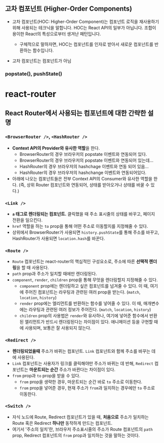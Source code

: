 ## 고차 컴포넌트 (Higher-Order Components)


* 고차 컴포넌트(HOC: Higher-Order Component)는 컴포넌트 로직을 재사용하기위해 사용되는 테크닉을 말합니다. HOC는 React API의 일부가 아닙니다. 조합이 용이한 React의 특성으로부터 생겨난 패턴입니다.

    * 구체적으로 말하자면, HOC는 컴포넌트를 인자로 받아서 새로운 컴포넌트를 반환하는 함수입니다.

* 고차 컴포넌트는 컴포넌트가 아님



### popstate(), pushState()
 

# react-router

## React Router에서 사용되는 컴포넌트에 대한 간략한 설명

###  `<BrowserRouter />`, `<HashRouter />`

- **Context API의 Provider와 유사한 역할**을 한다.
  - BrowserRouter의 경우 브라우저의 popstate 이벤트와 연동되어 있다.
  - BrowserRouter의 경우 브라우저의 popstate 이벤트와 연동되어 있는데...
  - HashRouter의 경우 브라우저의 hashchage 이벤트와 연동 되어 있음...
  - HashRouter의 경우 브라우저의 hashchange 이벤트와 연동되어있다.
- 아래에 나오는 컴포넌트들은 전부 Context API의 Consumer와 유사한 역할을 한다. (즉, 상위 Router 컴포넌트와 연동되어, 상태를 받아오거나 상태를 바꿀 수 있다.)

###  `<Link />`

- **`a` 태그로 렌더링되는 컴포넌트.** 클릭했을 때 주소 표시줄의 상태를 바꾸고, 페이지 전환을 일으킨다.
- `href` 역할을 하는 `to` prop을 통해 어떤 주소로 이동할지를 지정해줄 수 있다.
- 상위에서 BrowserRouter가 사용되면 `history.pushState`를 통해 주소를 바꾸고, HashRouter가 사용되면 `location.hash`를 바꾼다.

###  `<Route />`

- `Route` 컴포넌트는 react-router의 핵심적인 구성요소로, 주소에 따른 **선택적 렌더링**을 할 때 사용된다.
- `path` prop과 주소가 일치할 때에만 렌더링된다.
- `component`, `render`, `children` prop을 통해 무엇을 렌더링할지 지정해줄 수 있다.
  - `component` prop에는 렌더링하고 싶은 컴포넌트를 넘겨줄 수 있다. 이 때, 여기에 주어진 컴포넌트는 라우팅과 관련된 여러 prop을 받는다. (`match`, `location`, `history`)
  - `render` prop에는 엘리먼트를 반환하는 함수를 넣어줄 수 있다. 이 때, 매개변수에는 라우팅과 관련된 여러 정보가 주어진다. (`match`, `location`, `history`)
  - `children` prop의 사용법은 `render`와 유사하나, 여기에 넣어준 함수에서 반환된 엘리먼트가 반드시 렌더링된다는 차이점이 있다. 애니메이션 등을 구현할 때에 사용되며, 보통은 잘 사용되지 않는다.

###  `<Redirect />`

- **렌더링되었을때** 주소가 바뀌는 컴포넌트. `Link` 컴포넌트와 함께 주소를 바꾸는 데에 사용된다.
- `Link` 컴포넌트는 사용자가 링크를 클릭해야만 주소가 바뀌는 데 반해, `Redirect` 컴포넌트는 **마운트되는 순간** 주소가 바뀐다는 차이점이 있다.
- `from` prop과 `to` prop을 받을 수 있다.
  - `from` prop을 생략한 경우, 마운트되는 순간 바로 `to` 주소로 이동한다.
  - `from` prop을 넣어준 경우, 현재 주소가 `from`과 일치하는 경우에만 `to` 주소로 이동한다. 

###  `<Switch />`

- 자식 노드에 Route, Redirect 컴포넌트가 있을 때, **처음으로** 주소가 일치하는 Route 혹은 Redirect **하나만** 동작하게 만드는 컴포넌트. 
- 여기서 '주소의 일치'란, 브라우저 주소표시줄의 주소가 Route 컴포넌트의 `path` prop, Redirect 컴포넌트의 `from` prop과 일치하는 것을 말하는 것이다.  